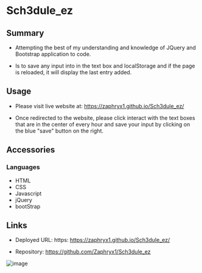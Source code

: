 # Sch3dule_ez

## Summary

 * Attempting the best of my understanding and knowledge of JQuery and Bootstrap application to code.

 * Is to save any input into in the text box and localStorage and if the page is reloaded, it will display the last entry added.

## Usage

 * Please visit live website at:  https://zaphryx1.github.io/Sch3dule_ez/

 * Once redirected to the website, please click interact with the text boxes that are in the center of every hour and save your input by clicking on the blue "save" button on the right.


## Accessories

### Languages
 
  * HTML
  * CSS
  * Javascript
  * jQuery
  * bootStrap

## Links

 * Deployed URL: https:  https://zaphryx1.github.io/Sch3dule_ez/

 * Repository: https://github.com/Zaphryx1/Sch3dule_ez

 ![image](https://user-images.githubusercontent.com/95585542/158044151-32778792-2dce-430d-97d2-95926a357032.png)




